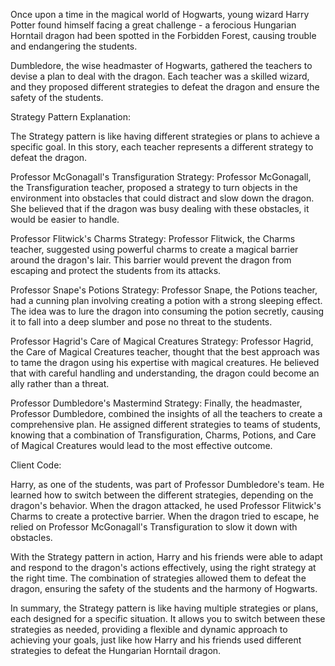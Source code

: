 Once upon a time in the magical world of Hogwarts, young wizard Harry Potter found himself facing a great challenge - a ferocious Hungarian Horntail dragon had been spotted in the Forbidden Forest, causing trouble and endangering the students.

Dumbledore, the wise headmaster of Hogwarts, gathered the teachers to devise a plan to deal with the dragon. Each teacher was a skilled wizard, and they proposed different strategies to defeat the dragon and ensure the safety of the students.

Strategy Pattern Explanation:

The Strategy pattern is like having different strategies or plans to achieve a specific goal. In this story, each teacher represents a different strategy to defeat the dragon.

Professor McGonagall's Transfiguration Strategy: Professor McGonagall, the Transfiguration teacher, proposed a strategy to turn objects in the environment into obstacles that could distract and slow down the dragon. She believed that if the dragon was busy dealing with these obstacles, it would be easier to handle.

Professor Flitwick's Charms Strategy: Professor Flitwick, the Charms teacher, suggested using powerful charms to create a magical barrier around the dragon's lair. This barrier would prevent the dragon from escaping and protect the students from its attacks.

Professor Snape's Potions Strategy: Professor Snape, the Potions teacher, had a cunning plan involving creating a potion with a strong sleeping effect. The idea was to lure the dragon into consuming the potion secretly, causing it to fall into a deep slumber and pose no threat to the students.

Professor Hagrid's Care of Magical Creatures Strategy: Professor Hagrid, the Care of Magical Creatures teacher, thought that the best approach was to tame the dragon using his expertise with magical creatures. He believed that with careful handling and understanding, the dragon could become an ally rather than a threat.

Professor Dumbledore's Mastermind Strategy: Finally, the headmaster, Professor Dumbledore, combined the insights of all the teachers to create a comprehensive plan. He assigned different strategies to teams of students, knowing that a combination of Transfiguration, Charms, Potions, and Care of Magical Creatures would lead to the most effective outcome.

Client Code:

Harry, as one of the students, was part of Professor Dumbledore's team. He learned how to switch between the different strategies, depending on the dragon's behavior. When the dragon attacked, he used Professor Flitwick's Charms to create a protective barrier. When the dragon tried to escape, he relied on Professor McGonagall's Transfiguration to slow it down with obstacles.

With the Strategy pattern in action, Harry and his friends were able to adapt and respond to the dragon's actions effectively, using the right strategy at the right time. The combination of strategies allowed them to defeat the dragon, ensuring the safety of the students and the harmony of Hogwarts.

In summary, the Strategy pattern is like having multiple strategies or plans, each designed for a specific situation. It allows you to switch between these strategies as needed, providing a flexible and dynamic approach to achieving your goals, just like how Harry and his friends used different strategies to defeat the Hungarian Horntail dragon.